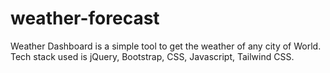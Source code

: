 # weather-forecast

Weather Dashboard is a simple tool to get the weather of any city of World. Tech stack used is jQuery, Bootstrap, CSS, Javascript, Tailwind CSS.
